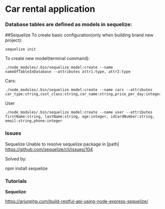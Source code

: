 # Car rental application

### Database tables are defined as models in sequelize:
##Sequelize
To create basic configuration(only when building brand new project):

```
sequelize init
```

To create new model(terminal command):

```
./node_modules/.bin/sequelize model:create --name nameOfTableInDatabase --attributes attr1:type, attr2:type
```

Cars:

```
./node_modules/.bin/sequelize model:create --name cars --attributes car_type:string,cost_class:string,car_name:string,price_per_day:integer,air_conditioning:boolean,number_of_seats:integer,engine_type:string,transmission:string,bluetooth:boolean

```

User
```
./node_modules/.bin/sequelize model:create --name user --attributes firstName:string, lastName:string, age:integer, idCardNumber:string, email:string,phone:integer
```

### Issues
Sequelize
Unable to resolve sequelize package in [path]
https://github.com/sequelize/cli/issues/104

Solved by:

npm install sequelize


### Tutorials
**Sequelize**:

https://arjunphp.com/build-restful-api-using-node-express-sequelize/